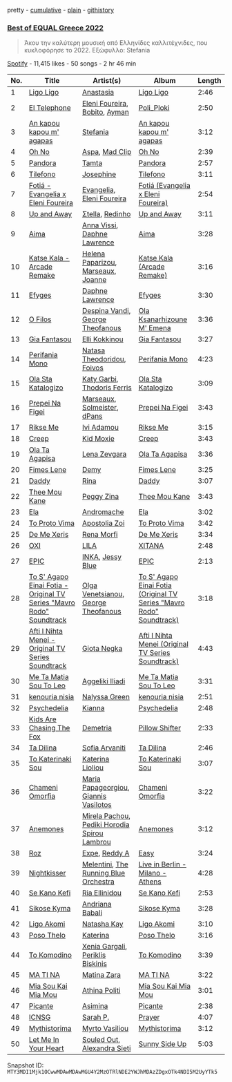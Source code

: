 pretty - [cumulative](/playlists/cumulative/37i9dQZF1DX9H4ZHqhys8z.md) - [plain](/playlists/plain/37i9dQZF1DX9H4ZHqhys8z) - [githistory](https://github.githistory.xyz/mackorone/spotify-playlist-archive/blob/main/playlists/plain/37i9dQZF1DX9H4ZHqhys8z)

### [Best of EQUAL Greece 2022](https://open.spotify.com/playlist/37i9dQZF1DX9H4ZHqhys8z)

> Άκου την καλύτερη μουσική από Ελληνίδες καλλιτέχνιδες, που κυκλοφόρησε το 2022\. Εξώφυλλο: Stefania

[Spotify](https://open.spotify.com/user/spotify) - 11,415 likes - 50 songs - 2 hr 46 min

| No. | Title | Artist(s) | Album | Length |
|---|---|---|---|---|
| 1 | [Ligo Ligo](https://open.spotify.com/track/4ba3bmE2i6SvEXIaJYhUoJ) | [Anastasia](https://open.spotify.com/artist/2FTua3TeIGnmQQrN80DinP) | [Ligo Ligo](https://open.spotify.com/album/1vRQu7kPciIGfVhWABjTnN) | 2:46 |
| 2 | [El Telephone](https://open.spotify.com/track/1zB8iM97STLlKaweWhtasO) | [Eleni Foureira](https://open.spotify.com/artist/39E15l8zeCDYpSZwFNX4G2), [Bobito](https://open.spotify.com/artist/7Ktyjh9YMAD3YZYF7pyHdm), [Ayman](https://open.spotify.com/artist/6ONMIIeGOgkflffHvKLe0M) | [Poli\_Ploki](https://open.spotify.com/album/79cEtUvXntL05SIK3YJiH8) | 2:50 |
| 3 | [An kapou kapou m' agapas](https://open.spotify.com/track/1iGn8Ro9AvGcgFC9Bpl4M1) | [Stefania](https://open.spotify.com/artist/0HZUhj5PZHzHMWSI4s8rOQ) | [An kapou kapou m' agapas](https://open.spotify.com/album/7LueUWaZS06KOtNLvQRK8J) | 3:12 |
| 4 | [Oh No](https://open.spotify.com/track/259d0kioJeWhOXnNBMyV0B) | [Aspa](https://open.spotify.com/artist/1dxuhrh05CDzJtEc9qEc3N), [Mad Clip](https://open.spotify.com/artist/3KcZf8BFeFBtnGyOZmUggd) | [Oh No](https://open.spotify.com/album/5hqZJensJuD1lNAmrFYyD4) | 2:39 |
| 5 | [Pandora](https://open.spotify.com/track/4hzwKDLnnJQVEDZCV7gwCt) | [Tamta](https://open.spotify.com/artist/0VGybH10ziMPo99SYOwMoQ) | [Pandora](https://open.spotify.com/album/2c9PIc8uFE6NBCOC2yOM36) | 2:57 |
| 6 | [Tilefono](https://open.spotify.com/track/7bohfOpcSFE5cE4zBpt0ST) | [Josephine](https://open.spotify.com/artist/1fAotS2jUxpI8bnIxd5cIR) | [Tilefono](https://open.spotify.com/album/33YsXsjLwzvwNhBoniCTyC) | 3:11 |
| 7 | [Fotiá \- Evangelia x Eleni Foureira](https://open.spotify.com/track/6s21oobR6fHbSNVViAzwBt) | [Evangelia](https://open.spotify.com/artist/3J7SI1JrZt43ZBlH24IqCK), [Eleni Foureira](https://open.spotify.com/artist/39E15l8zeCDYpSZwFNX4G2) | [Fotiá \(Evangelia x Eleni Foureira\)](https://open.spotify.com/album/4jDchGBgtx772BlfW931iP) | 2:54 |
| 8 | [Up and Away](https://open.spotify.com/track/6r7fP6eQHull2Y8GECHYfI) | [Σtella](https://open.spotify.com/artist/2tBWWgGv7H5ymPtJrT1rNu), [Redinho](https://open.spotify.com/artist/72WcKL1SYgNzcNojYLFQsB) | [Up and Away](https://open.spotify.com/album/4i2Cb9v7g9ieShCgf1gakk) | 3:11 |
| 9 | [Aima](https://open.spotify.com/track/7dbwdaU5belAQj5Qc0cFle) | [Anna Vissi](https://open.spotify.com/artist/3qg78GGGWP04yTv0ZQMsXl), [Daphne Lawrence](https://open.spotify.com/artist/2OJeL3ypFFDQfHb5oWiW6s) | [Aima](https://open.spotify.com/album/75xcQVgmDHtACY4ekzTQyL) | 3:28 |
| 10 | [Katse Kala \- Arcade Remake](https://open.spotify.com/track/70OKlSJ9oRAZfdZ7vUJWho) | [Helena Paparizou](https://open.spotify.com/artist/7D7k550IB6EszWmzVVCJSK), [Marseaux](https://open.spotify.com/artist/6hyFvbMnKrLVujJZnovsWz), [Joanne](https://open.spotify.com/artist/75z1OhYtUgB075L3zyMfFH) | [Katse Kala \(Arcade Remake\)](https://open.spotify.com/album/6EnfVqCZ9NMo5nVsKYTu2L) | 3:16 |
| 11 | [Efyges](https://open.spotify.com/track/5qfANAdUHQZ6FwVNF4VKjB) | [Daphne Lawrence](https://open.spotify.com/artist/2OJeL3ypFFDQfHb5oWiW6s) | [Efyges](https://open.spotify.com/album/3pRLJ2w2GUMKKOBoIbjv6I) | 3:30 |
| 12 | [O Filos](https://open.spotify.com/track/7vDv7I1Da21IR6OTHsqhb0) | [Despina Vandi](https://open.spotify.com/artist/4aJpTCLUTPTeXfn3c9r9F0), [George Theofanous](https://open.spotify.com/artist/1rNn8vt3hmIxbDuqMVzXpA) | [Ola Ksanarhizoune M' Emena](https://open.spotify.com/album/0iCHjt7WVHtMBIJColz2AH) | 3:36 |
| 13 | [Gia Fantasou](https://open.spotify.com/track/7pYaQZEO9xYfk0YfDz8l6c) | [Elli Kokkinou](https://open.spotify.com/artist/3dHMnH9LXTSuhfdcWfjnoc) | [Gia Fantasou](https://open.spotify.com/album/6bdNg73lRXZQSPRdGNkYLx) | 3:27 |
| 14 | [Perifania Mono](https://open.spotify.com/track/6esKf2XTZxQUrK8deqSjop) | [Natasa Theodoridou](https://open.spotify.com/artist/4hw4chBwI0fvJltPiQxPPD), [Foivos](https://open.spotify.com/artist/3ppjSilJ2mCYvCq2iiU1Vn) | [Perifania Mono](https://open.spotify.com/album/1sVCnkd6adXwuG50gbdFIJ) | 4:23 |
| 15 | [Ola Sta Katalogizo](https://open.spotify.com/track/27eXo0gym6ybdC54CEvJFv) | [Katy Garbi](https://open.spotify.com/artist/6EdXBTjIDwu5aYv4U3K8TI), [Thodoris Ferris](https://open.spotify.com/artist/3JiKtJqdJ3qUhJRphJk1cT) | [Ola Sta Katalogizo](https://open.spotify.com/album/4St2Ptuwz2UeKa0ZRpOOKM) | 3:09 |
| 16 | [Prepei Na Figei](https://open.spotify.com/track/6F9InZD2ObLFkO0nGOGddI) | [Marseaux](https://open.spotify.com/artist/6hyFvbMnKrLVujJZnovsWz), [Solmeister](https://open.spotify.com/artist/24Dj1piBfpK6bL3WwIFq48), [dPans](https://open.spotify.com/artist/3wz93gsh1Vj23McptGxzTm) | [Prepei Na Figei](https://open.spotify.com/album/1RvvRAXTIgkQaM1t7rQInG) | 3:43 |
| 17 | [Rikse Me](https://open.spotify.com/track/3ZrWzr32QXVkMfXwf1Ds8w) | [Ivi Adamou](https://open.spotify.com/artist/2arQ0lfcNGLrJOHoJksWOw) | [Rikse Me](https://open.spotify.com/album/1CQfLsDYWc63Br02KsOgE6) | 3:15 |
| 18 | [Creep](https://open.spotify.com/track/07fhRBiGb22T2enFsSs9p8) | [Kid Moxie](https://open.spotify.com/artist/4AK5FOk3Q4pkQV83DvYHJa) | [Creep](https://open.spotify.com/album/58bUtwE37eSDDpYKqRmWZ8) | 3:43 |
| 19 | [Ola Ta Agapisa](https://open.spotify.com/track/1E4Q3OXNKqthYG1amB1s78) | [Lena Zevgara](https://open.spotify.com/artist/3LE41qCjcf1FeakeVX7OxB) | [Ola Ta Agapisa](https://open.spotify.com/album/2qmbHc1lqUPuYTsYHWPUH5) | 3:36 |
| 20 | [Fimes Lene](https://open.spotify.com/track/6KF44UKhUfgWKmWGmrZgKw) | [Demy](https://open.spotify.com/artist/12muvykhaMY3RlVrJQ2ApM) | [Fimes Lene](https://open.spotify.com/album/1MzxTObD0eU8Zaz3gQhrKt) | 3:25 |
| 21 | [Daddy](https://open.spotify.com/track/4KplXO3HmXJUV6wsbEqeef) | [Rina](https://open.spotify.com/artist/3YcL3bSWEjKaFlTpZtF7P7) | [Daddy](https://open.spotify.com/album/2Gtk7ccV2tgVM6e8At7NYZ) | 3:07 |
| 22 | [Thee Mou Kane](https://open.spotify.com/track/3tJvrn9qPMkl6hyBzsxdIC) | [Peggy Zina](https://open.spotify.com/artist/4ut0QJyQkh4mrh3Cu6diKz) | [Thee Mou Kane](https://open.spotify.com/album/6DUOB9RsGY6cEryN54YemQ) | 3:43 |
| 23 | [Ela](https://open.spotify.com/track/70HQXHPuU7EyUroOYkOzdk) | [Andromache](https://open.spotify.com/artist/0dn2Cwr75Rl4bh7yTwTorv) | [Ela](https://open.spotify.com/album/78osnynpxNHpfdParu3Hzi) | 3:02 |
| 24 | [To Proto Vima](https://open.spotify.com/track/1lVNELKgHoXO6wztvVQzNW) | [Apostolia Zoi](https://open.spotify.com/artist/1Bkxsw4F0k3dwgA1GtpPaJ) | [To Proto Vima](https://open.spotify.com/album/2e9nnfKcUQFO8JOl9lgLZj) | 3:42 |
| 25 | [De Me Xeris](https://open.spotify.com/track/1mLSesJyIdLBWt3ZgEPEeh) | [Rena Morfi](https://open.spotify.com/artist/35QNo6nfps7vs25jpz5jl1) | [De Me Xeris](https://open.spotify.com/album/14NzqpIPczLmdfujGVZMnX) | 3:34 |
| 26 | [OXI](https://open.spotify.com/track/4jXE8lDzGT3RqNJWpNiAJJ) | [LILA](https://open.spotify.com/artist/69EosSfMcqIxCMw7VeVPVC) | [XITANA](https://open.spotify.com/album/6FyMoFw3svHgWHucDofviI) | 2:48 |
| 27 | [EPIC](https://open.spotify.com/track/3hOPbPgGzrMdR5ivmbqt63) | [INKA](https://open.spotify.com/artist/6dZKNyb9BRbax5HZUNsfka), [Jessy Blue](https://open.spotify.com/artist/7wjYnJv8GkjAU4qxkGoLwG) | [EPIC](https://open.spotify.com/album/0DcCHX9tDGi09DSrD0HwXb) | 2:13 |
| 28 | [To S' Agapo Einai Fotia \- Original TV Series "Mavro Rodo" Soundtrack](https://open.spotify.com/track/3t5b3YbuXQWf97BtnEbHJO) | [Olga Venetsianou](https://open.spotify.com/artist/7G2Jl17SnwTNlOkMFNONVT), [George Theofanous](https://open.spotify.com/artist/1rNn8vt3hmIxbDuqMVzXpA) | [To S' Agapo Einai Fotia \(Original TV Series "Mavro Rodo" Soundtrack\)](https://open.spotify.com/album/1CX0d4Gv2k7NkKPNFgcrOA) | 3:18 |
| 29 | [Afti I Nihta Menei \- Original TV Series Soundtrack](https://open.spotify.com/track/2ed4TRUuz8Sk8i5qxZQGTJ) | [Giota Negka](https://open.spotify.com/artist/3no2tb4sxgM2xJPRa1ZVhQ) | [Afti I Nihta Menei \(Original TV Series Soundtrack\)](https://open.spotify.com/album/4uzOoyPeybtPpZgtstu4BC) | 4:43 |
| 30 | [Me Ta Matia Sou To Leo](https://open.spotify.com/track/7lyHQwF5hx9yHnmjhWFk9y) | [Aggeliki Iliadi](https://open.spotify.com/artist/4zx1IrCEdh9uo46yhlGZP6) | [Me Ta Matia Sou To Leo](https://open.spotify.com/album/60FQpWkvJi2m23uaAHRazQ) | 3:31 |
| 31 | [kenouria nisia](https://open.spotify.com/track/2ji5Ff76AxmJyBG0Z6XgYl) | [Nalyssa Green](https://open.spotify.com/artist/68PM4Vpd3dwIQfEd2z1mZY) | [kenouria nisia](https://open.spotify.com/album/5UVlRYFklDkElO1iz1pVFI) | 2:51 |
| 32 | [Psychedelia](https://open.spotify.com/track/4x2Bfd3GMHcLhFSZ85hXgh) | [Kianna](https://open.spotify.com/artist/4fTmQzW49oi5GGJOpPjuNy) | [Psychedelia](https://open.spotify.com/album/44yLeoZ0vn0608xo8w9ToI) | 2:48 |
| 33 | [Kids Are Chasing The Fox](https://open.spotify.com/track/5Lalng2XfY5QB4ocplKB42) | [Demetria](https://open.spotify.com/artist/2Jo5uZWDLKn4Gse6eftZCZ) | [Pillow Shifter](https://open.spotify.com/album/0nPvChMRdZ7WmVaNi3e1hi) | 2:33 |
| 34 | [Ta Dilina](https://open.spotify.com/track/40RDFMgrlPvAnkx2JnmvNG) | [Sofia Arvaniti](https://open.spotify.com/artist/0SRuQjVnoLDk5PtD8EYv5p) | [Ta Dilina](https://open.spotify.com/album/0SXgzTNsvqvGNI2pKi2lgn) | 2:46 |
| 35 | [To Katerinaki Sou](https://open.spotify.com/track/1BFGmdOhjlhD7QQf7x8hS4) | [Katerina Lioliou](https://open.spotify.com/artist/6vgi3CIDWWdGEGJ6NMgQdD) | [To Katerinaki Sou](https://open.spotify.com/album/3ycSCh9GLe4zeeJCGF5fx9) | 3:07 |
| 36 | [Chameni Omorfia](https://open.spotify.com/track/4VEuBha11JwqAleHVwglg9) | [Maria Papageorgiou](https://open.spotify.com/artist/3WQuwa7Flok3CNsMTia7oK), [Giannis Vasilotos](https://open.spotify.com/artist/4KKI5eJ1IUdqH6Vi2UoiHh) | [Chameni Omorfia](https://open.spotify.com/album/7oumOEBpuxt9aHxRfHkCcj) | 3:22 |
| 37 | [Anemones](https://open.spotify.com/track/6WOKAC8RGBHWi7WL6V4wkx) | [Mirela Pachou](https://open.spotify.com/artist/3jO73k7LFPB7hm2KtYRh2M), [Pediki Horodia Spirou Lambrou](https://open.spotify.com/artist/06bab7br2LNqfUEojpwzdI) | [Anemones](https://open.spotify.com/album/6pCZ5SRFa7m4OsXKA64qXe) | 3:12 |
| 38 | [Roz](https://open.spotify.com/track/7oaEXtXFSqTr9iBaPFQexO) | [Expe](https://open.spotify.com/artist/3kQYyGOJygTESAPFl95Us1), [Reddy A](https://open.spotify.com/artist/3hBNAdzXf61vMSYZW3KLGh) | [Easy](https://open.spotify.com/album/5riob4vB5yHDiEzHZ6M1lu) | 3:24 |
| 39 | [Nightkisser](https://open.spotify.com/track/45FSaNvSXMtsFk7bqeu53U) | [Melentini](https://open.spotify.com/artist/390cJNBBUg8SxucFvbAXbj), [The Running Blue Orchestra](https://open.spotify.com/artist/4Mvi9gsQJ2XHjxZhPTpUZv) | [Live in Berlin \- Milano \- Athens](https://open.spotify.com/album/4mzpg1s4X6LVmqJuugqOd6) | 4:28 |
| 40 | [Se Kano Kefi](https://open.spotify.com/track/2SxlaMj4Ro3pBKxVqEwyhi) | [Ria Ellinidou](https://open.spotify.com/artist/5xs1rri2ZKfDpkKLqreHlc) | [Se Kano Kefi](https://open.spotify.com/album/1CJzCYSazFh3clPsI66fZa) | 2:53 |
| 41 | [Sikose Kyma](https://open.spotify.com/track/3CqvFoB3EBIhadBzSyS1e1) | [Andriana Babali](https://open.spotify.com/artist/0jctFutxWwbuucO1HRhNgk) | [Sikose Kyma](https://open.spotify.com/album/5VtFEu9wZJL0kbzGEKyHyM) | 3:28 |
| 42 | [Ligo Akomi](https://open.spotify.com/track/6acFmxyi0YqHWZ3oKaCfwM) | [Natasha Kay](https://open.spotify.com/artist/6vmTc3lUmJaPI2CPPghlPk) | [Ligo Akomi](https://open.spotify.com/album/3NiDpeO4FzF68IeKNJBdow) | 3:10 |
| 43 | [Poso Thelo](https://open.spotify.com/track/2vM0ldVUQGEXYqfvnttnNE) | [Katerina](https://open.spotify.com/artist/4YmXcY5FDRoG6AqbYr1niU) | [Poso Thelo](https://open.spotify.com/album/3UNRmk4h9hpVr4fjQ4eaWr) | 3:16 |
| 44 | [To Komodino](https://open.spotify.com/track/0IQA3tNbEKiBZDaqg9lRJa) | [Xenia Gargali](https://open.spotify.com/artist/1ei2KEiexDEehzyu4oEddP), [Periklis Biskinis](https://open.spotify.com/artist/4ZmLaIa9DllCHlLdmfZpd3) | [To Komodino](https://open.spotify.com/album/7JP7Z3JHtAeFS5GHi5KcwB) | 3:39 |
| 45 | [MA TI NA](https://open.spotify.com/track/6GU6ntIPHooo6lOpNmJSrI) | [Matina Zara](https://open.spotify.com/artist/00BgFvR6v0Is9h74RnHqc9) | [MA TI NA](https://open.spotify.com/album/3K98vjDOdDiAzR6ZR0Pjhf) | 3:22 |
| 46 | [Mia Sou Kai Mia Mou](https://open.spotify.com/track/1mytfEnTdpbxAwXF8K38BF) | [Athina Politi](https://open.spotify.com/artist/5jFk0W8yABQyGEwvFcUGSV) | [Mia Sou Kai Mia Mou](https://open.spotify.com/album/4aTrqWkhyYDpEQg6Yv2s8V) | 3:01 |
| 47 | [Picante](https://open.spotify.com/track/7x4ox3QAqHSyoR11SQYN5p) | [Asimina](https://open.spotify.com/artist/0Wf7cvSHrt1IK893vwVL2x) | [Picante](https://open.spotify.com/album/3Uj6yNci1ZdscuTJPLZN4f) | 2:38 |
| 48 | [ICNSG](https://open.spotify.com/track/2RW0HHT3VfdgtyunaWeU6V) | [Sarah P.](https://open.spotify.com/artist/5et5yif2ZImEGYYgBxbQvr) | [Prayer](https://open.spotify.com/album/0Wf3Bejp9FmPQnlb7Mp20b) | 4:07 |
| 49 | [Mythistorima](https://open.spotify.com/track/5QU87cnpIJZy9MIrPpKR9z) | [Myrto Vasiliou](https://open.spotify.com/artist/33cGsymGVdgZ5Qr5ppW8fg) | [Mythistorima](https://open.spotify.com/album/3dqx8Sbu9PpcSn4diL9QPr) | 3:12 |
| 50 | [Let Me In Your Heart](https://open.spotify.com/track/69SP3yM5zbCCBhw4YFfxOC) | [Souled Out](https://open.spotify.com/artist/5aqOq1ieNC0t7bbZ31iV8W), [Alexandra Sieti](https://open.spotify.com/artist/5BEgerUS0n7NHBcoP7VUmX) | [Sunny Side Up](https://open.spotify.com/album/1mMDVe0zMBCsFkU8yUFFoE) | 5:03 |

Snapshot ID: `MTY3MDI1Mjk1OCwwMDAwMDAwMGU4Y2MzOTRlNDE2YWJhMDAzZDgxOTk4NDI5M2UyYTk5`
